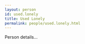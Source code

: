 ```yaml
---
layout: person
id: used.lonely
title: Used Lonely
permalink: people/used.lonely.html
---
```


Person details...